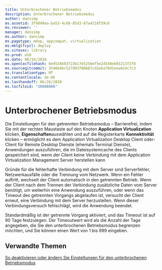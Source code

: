 ```yaml
---
title: Unterbrochener Betriebsmodus
description: Unterbrochener Betriebsmodus
author: dansimp
ms.assetid: 3f9849ea-ba53-4c68-85d3-87a4218f59c6
ms.reviewer: ''
manager: dansimp
ms.author: dansimp
ms.pagetype: mdop, appcompat, virtualization
ms.mktglfcycl: deploy
ms.sitesec: library
ms.prod: w10
ms.date: 06/16/2016
ms.openlocfilehash: 6e9534b93f23b17e5258ef5e2d548eb93213f2f8
ms.sourcegitcommit: 354664bc527d93f80687cd2eba70d1eea024c7c3
ms.translationtype: MT
ms.contentlocale: de-DE
ms.lasthandoff: 06/26/2020
ms.locfileid: "10808866"
---
```

# Unterbrochener Betriebsmodus


Die Einstellungen für den getrennten Betriebsmodus – Barrierefrei, indem Sie mit der rechten Maustaste auf den Knoten **Application Virtualization** klicken, **Eigenschaften**auswählen und auf die Registerkarte **Konnektivität** klicken – ermöglicht es dem Application Virtualization Desktop Client oder-Client für Remote Desktop Dienste (ehemals Terminal Dienste), Anwendungen auszuführen, die im Dateisystemcache des Clients gespeichert sind, wenn der Client keine Verbindung mit dem Application Virtualization Management Server herstellen kann

Gründe für die fehlerhafte Verbindung mit dem Server sind Serverfehler, Netzwerkausfälle oder die Trennung vom Netzwerk. Wenn ein Fehler auftritt, wechselt der Client automatisch in den getrennten Betrieb. Wenn der Client nach dem Trennen der Verbindung zusätzliche Daten vom Server benötigt, um weiterhin eine Anwendung auszuführen, oder wenn das Timeout des getrennten Vorgangs abgelaufen ist, versucht der Client erneut, eine Verbindung mit dem Server herzustellen. Wenn dieser Verbindungsversuch fehlschlägt, wird die Anwendung beendet.

Standardmäßig ist der getrennte Vorgang aktiviert, und das Timeout ist auf 90 Tage festzulegen. Der Timeoutwert wird als die Anzahl der Tage angegeben, die Sie den unterbrochenen Betriebsmodus begrenzen möchten, und Sie können einen Wert von 1 bis 999 eingeben.

## Verwandte Themen


[So deaktivieren oder ändern Sie Einstellungen für den unterbrochenen Betriebsmodus](how-to-disable-or-modify-disconnected-operation-mode-settings.md)

 

 





